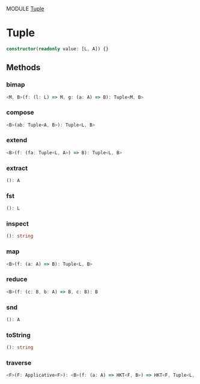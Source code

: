 MODULE [Tuple](https://github.com/gcanti/fp-ts/blob/master/src/Tuple.ts)
# Tuple

```ts
constructor(readonly value: [L, A]) {}
```
## Methods

### bimap
```ts
<M, B>(f: (l: L) => M, g: (a: A) => B): Tuple<M, B> 
```
### compose
```ts
<B>(ab: Tuple<A, B>): Tuple<L, B> 
```
### extend
```ts
<B>(f: (fa: Tuple<L, A>) => B): Tuple<L, B> 
```
### extract
```ts
(): A 
```
### fst
```ts
(): L 
```
### inspect
```ts
(): string 
```
### map
```ts
<B>(f: (a: A) => B): Tuple<L, B> 
```
### reduce
```ts
<B>(f: (c: B, b: A) => B, c: B): B 
```
### snd
```ts
(): A 
```
### toString
```ts
(): string 
```
### traverse
```ts
<F>(F: Applicative<F>): <B>(f: (a: A) => HKT<F, B>) => HKT<F, Tuple<L, B>> 
```